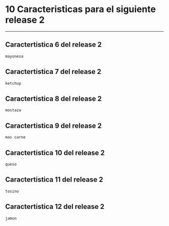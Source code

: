 
# 10 Caracteristicas para el siguiente release 2
---

## Caractertistica 6 del release 2

`mayonesa`

## Caractertistica 7 del release 2

`ketchup`

## Caractertistica 8 del release 2

`mostaza`

## Caractertistica 9 del release 2

`mas carne`

## Caractertistica 10 del release 2

`queso`

## Caractertistica 11 del release 2

`tosino`

## Caractertistica 12 del release 2

`jamon`

